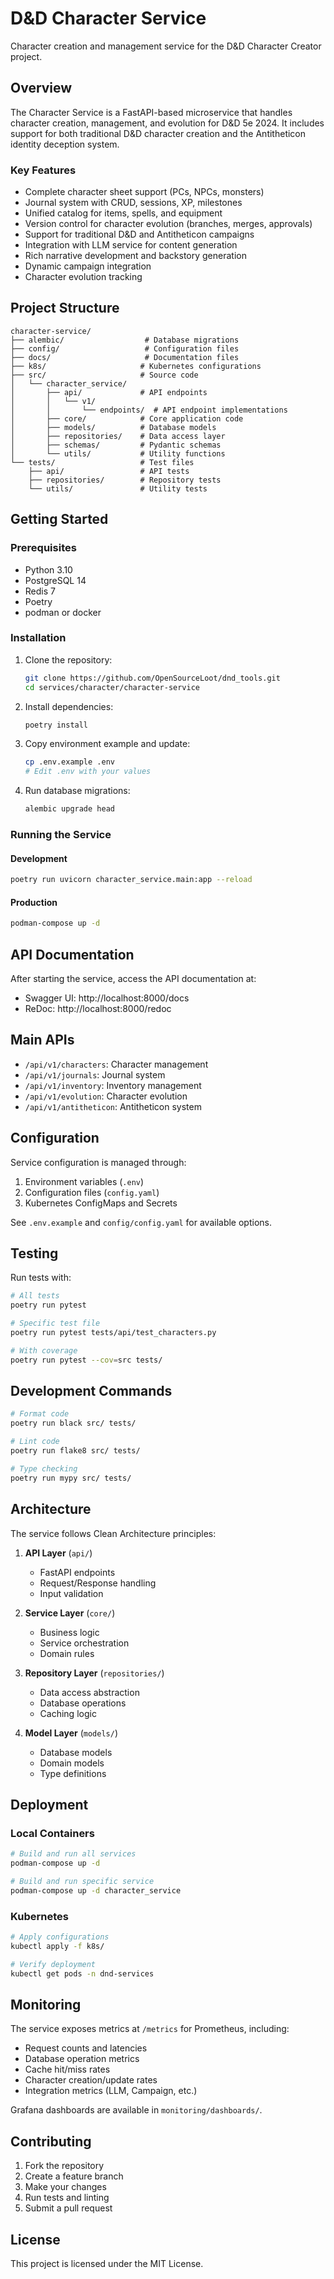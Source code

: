 # D&D Character Service

Character creation and management service for the D&D Character Creator project.

## Overview

The Character Service is a FastAPI-based microservice that handles character creation, management, and evolution for D&D 5e 2024. It includes support for both traditional D&D character creation and the Antitheticon identity deception system.

### Key Features

- Complete character sheet support (PCs, NPCs, monsters)
- Journal system with CRUD, sessions, XP, milestones
- Unified catalog for items, spells, and equipment
- Version control for character evolution (branches, merges, approvals)
- Support for traditional D&D and Antitheticon campaigns
- Integration with LLM service for content generation
- Rich narrative development and backstory generation
- Dynamic campaign integration
- Character evolution tracking

## Project Structure

```
character-service/
├── alembic/                  # Database migrations
├── config/                   # Configuration files
├── docs/                     # Documentation files
├── k8s/                     # Kubernetes configurations
├── src/                     # Source code
│   └── character_service/
│       ├── api/             # API endpoints
│       │   └── v1/
│       │       └── endpoints/  # API endpoint implementations
│       ├── core/            # Core application code
│       ├── models/          # Database models
│       ├── repositories/    # Data access layer
│       ├── schemas/         # Pydantic schemas
│       └── utils/           # Utility functions
└── tests/                   # Test files
    ├── api/                 # API tests
    ├── repositories/        # Repository tests
    └── utils/               # Utility tests
```

## Getting Started

### Prerequisites

- Python 3.10
- PostgreSQL 14
- Redis 7
- Poetry
- podman or docker

### Installation

1. Clone the repository:
   ```bash
   git clone https://github.com/OpenSourceLoot/dnd_tools.git
   cd services/character/character-service
   ```

2. Install dependencies:
   ```bash
   poetry install
   ```

3. Copy environment example and update:
   ```bash
   cp .env.example .env
   # Edit .env with your values
   ```

4. Run database migrations:
   ```bash
   alembic upgrade head
   ```

### Running the Service

#### Development

```bash
poetry run uvicorn character_service.main:app --reload
```

#### Production

```bash
podman-compose up -d
```

## API Documentation

After starting the service, access the API documentation at:
- Swagger UI: http://localhost:8000/docs
- ReDoc: http://localhost:8000/redoc

## Main APIs

- `/api/v1/characters`: Character management
- `/api/v1/journals`: Journal system
- `/api/v1/inventory`: Inventory management
- `/api/v1/evolution`: Character evolution
- `/api/v1/antitheticon`: Antitheticon system

## Configuration

Service configuration is managed through:
1. Environment variables (`.env`)
2. Configuration files (`config.yaml`)
3. Kubernetes ConfigMaps and Secrets

See `.env.example` and `config/config.yaml` for available options.

## Testing

Run tests with:
```bash
# All tests
poetry run pytest

# Specific test file
poetry run pytest tests/api/test_characters.py

# With coverage
poetry run pytest --cov=src tests/
```

## Development Commands

```bash
# Format code
poetry run black src/ tests/

# Lint code
poetry run flake8 src/ tests/

# Type checking
poetry run mypy src/ tests/
```

## Architecture

The service follows Clean Architecture principles:

1. **API Layer** (`api/`)
   - FastAPI endpoints
   - Request/Response handling
   - Input validation

2. **Service Layer** (`core/`)
   - Business logic
   - Service orchestration
   - Domain rules

3. **Repository Layer** (`repositories/`)
   - Data access abstraction
   - Database operations
   - Caching logic

4. **Model Layer** (`models/`)
   - Database models
   - Domain models
   - Type definitions

## Deployment

### Local Containers

```bash
# Build and run all services
podman-compose up -d

# Build and run specific service
podman-compose up -d character_service
```

### Kubernetes

```bash
# Apply configurations
kubectl apply -f k8s/

# Verify deployment
kubectl get pods -n dnd-services
```

## Monitoring

The service exposes metrics at `/metrics` for Prometheus, including:
- Request counts and latencies
- Database operation metrics
- Cache hit/miss rates
- Character creation/update rates
- Integration metrics (LLM, Campaign, etc.)

Grafana dashboards are available in `monitoring/dashboards/`.

## Contributing

1. Fork the repository
2. Create a feature branch
3. Make your changes
4. Run tests and linting
5. Submit a pull request

## License

This project is licensed under the MIT License.
